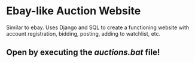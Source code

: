 # Ebay-like Auction Website
Similar to ebay. Uses Django and SQL to create a functioning website with account registration, bidding, posting, adding to watchlist, etc.

## Open by executing the *auctions.bat* file!
